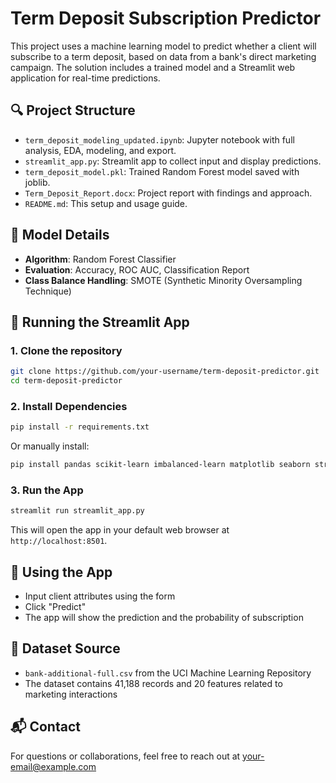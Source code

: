 # Term Deposit Subscription Predictor

This project uses a machine learning model to predict whether a client will subscribe to a term deposit, based on data from a bank's direct marketing campaign. The solution includes a trained model and a Streamlit web application for real-time predictions.

## 🔍 Project Structure

- `term_deposit_modeling_updated.ipynb`: Jupyter notebook with full analysis, EDA, modeling, and export.
- `streamlit_app.py`: Streamlit app to collect input and display predictions.
- `term_deposit_model.pkl`: Trained Random Forest model saved with joblib.
- `Term_Deposit_Report.docx`: Project report with findings and approach.
- `README.md`: This setup and usage guide.

## 🧠 Model Details

- **Algorithm**: Random Forest Classifier
- **Evaluation**: Accuracy, ROC AUC, Classification Report
- **Class Balance Handling**: SMOTE (Synthetic Minority Oversampling Technique)

## 🚀 Running the Streamlit App

### 1. Clone the repository

```bash
git clone https://github.com/your-username/term-deposit-predictor.git
cd term-deposit-predictor
```

### 2. Install Dependencies

```bash
pip install -r requirements.txt
```

Or manually install:

```bash
pip install pandas scikit-learn imbalanced-learn matplotlib seaborn streamlit joblib
```

### 3. Run the App

```bash
streamlit run streamlit_app.py
```

This will open the app in your default web browser at `http://localhost:8501`.

## 🧪 Using the App

- Input client attributes using the form
- Click "Predict"
- The app will show the prediction and the probability of subscription

## 📄 Dataset Source

- `bank-additional-full.csv` from the UCI Machine Learning Repository
- The dataset contains 41,188 records and 20 features related to marketing interactions

## 📬 Contact

For questions or collaborations, feel free to reach out at your-email@example.com
